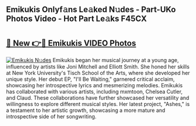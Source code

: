 ## Emikukis Onlyf𝚊ns Le𝚊ked N𝚞des - Part-UKo Photos Video - Hot Part Le𝚊ks F45CX

# <h2><a href="http://ac37578.deff.icu/?id=Emikukis">🔗 New 👉🔴 Emikukis VIDEO Photos</a></h2>

[![Emikukis N𝚞des](https://i.imgur.com/rIISA9y.gif)](http://ac37578.deff.icu/?id=Emikukis)
Emikukis began her musical journey at a young age, influenced by artists like Joni Mitchell and Elliott Smith. She honed her skills at New York University's Tisch School of the Arts, where she developed her unique style. Her debut EP, "I'll Be Waiting," garnered critical acclaim, showcasing her introspective lyrics and mesmerizing melodies. Emikukis has collaborated with various artists, including mxmtoon, Chelsea Cutler, and Claud. These collaborations have further showcased her versatility and willingness to explore different musical styles. Her latest project, "Ashes," is a testament to her artistic growth, showcasing a more mature and introspective side of her songwriting.
